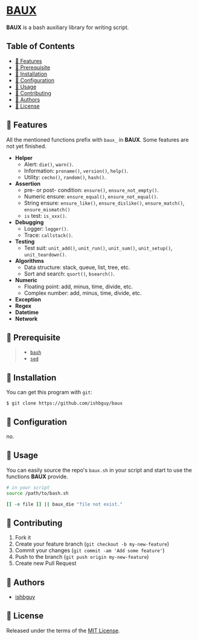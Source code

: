 # [BAUX](https://github.com/ishbguy/baux)

**BAUX** is a bash auxiliary library for writing script.

## Table of Contents

+ [:art: Features](#art-features)
+ [:straight_ruler: Prerequisite](#straight_ruler-prerequisite)
+ [:rocket: Installation](#rocket-installation)
+ [:memo: Configuration](#memo-configuration)
+ [:notebook: Usage](#notebook-usage)
+ [:hibiscus: Contributing](#hibiscus-contributing)
+ [:boy: Authors](#boy-authors)
+ [:scroll: License](#scroll-license)

## :art: Features

All the mentioned functions prefix with `baux_` in **BAUX**. Some features are not yet finished.

+ **Helper**
    - Alert: `die()`, `warn()`.
    - Information: `proname()`, `version()`, `help()`.
    - Utility: `cecho()`, `random()`, `hash()`.
+ **Assertion**
    - pre- or post- condition: `ensure()`, `ensure_not_empty()`.
    - Numeric ensure: `ensure_equal()`, `ensure_not_equal()`.
    - String ensure: `ensure_like()`, `ensure_dislike()`, `ensure_match()`, `ensure_mismatch()`
    - `is` test: `is_xxx()`.
+ **Debugging**
    - Logger: `logger()`.
    - Trace: `callstack()`.
+ **Testing**
    - Test suit: `unit_add()`, `unit_run()`, `unit_sum()`, `unit_setup()`, `unit_teardown()`.
+ **Algorithms**
    - Data structure: stack, queue, list, tree, etc.
    - Sort and search: `qsort()`, `bsearch()`.
+ **Numeric**
    - Floating point: add, minus, time, divide, etc.
    - Complex number: add, minus, time, divide, etc.
+ **Exception**
+ **Regex**
+ **Datetime**
+ **Network**

## :straight_ruler: Prerequisite

> + [`bash`](https://www.gnu.org/software/bash/bash.html)
> + [`sed`](https://www.gnu.org/software/sed/)

## :rocket: Installation

You can get this program with `git`:

```
$ git clone https://github.com/ishbguy/baux
```

## :memo: Configuration

no.

## :notebook: Usage

You can easily source the repo's `baux.sh` in your script and start to use the functions **BAUX** provide.

```bash
# in your script
source /path/to/bash.sh

[[ -e file ]] || baux_die "file not exist."
```

## :hibiscus: Contributing

1. Fork it
2. Create your feature branch (`git checkout -b my-new-feature`)
3. Commit your changes (`git commit -am 'Add some feature'`)
4. Push to the branch (`git push origin my-new-feature`)
5. Create new Pull Request

## :boy: Authors

+ [ishbguy](https://github.com/ishbguy)

## :scroll: License

Released under the terms of the [MIT License](https://opensource.org/licenses/MIT).
